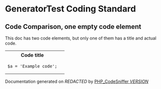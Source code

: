 # GeneratorTest Coding Standard

## Code Comparison, one empty code element

This doc has two code elements, but only one of them has a title and actual code.
  <table>
   <tr>
    <th>Code title</th>
    <th></th>
   </tr>
   <tr>
<td>

    $a = 'Example code';

</td>
<td>

    

</td>
   </tr>
  </table>

Documentation generated on *REDACTED* by [PHP_CodeSniffer *VERSION*](https://github.com/PHPCSStandards/PHP_CodeSniffer)
